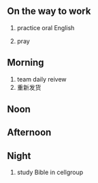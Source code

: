 ## On the way to work

1. practice oral English

2. pray 

## Morning 

1. team daily reivew
2. 重新发货


## Noon


## Afternoon



## Night

1. study Bible in cellgroup



